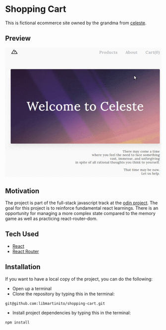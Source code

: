 # Shopping Cart
This is fictional ecommerce site owned by the grandma from [celeste](https://exok.com/games/celeste/).

## Preview
![Website gif](preview.gif)

## Motivation
The project is part of the full-stack javascript track at the [odin project](https://www.theodinproject.com/paths/full-stack-javascript/courses/javascript/lessons/shopping-cart). The goal for this project is to reinforce fundamental react learnings. There is an opportunity for managing a more complex state compared to the memory game as well as practicing react-router-dom.

## Tech Used
- [React](https://beta.reactjs.org/)
- [React Router](https://v5.reactrouter.com/web/guides/quick-start)

## Installation
If you want to have a local copy of the project, you can do the following:
- Open up a terminal
- Clone the repository by typing this in the terminal:
```
git@github.com:libmartinito/shopping-cart.git
```
- Install project dependencies by typing this in the terminal:
```
npm install
```
